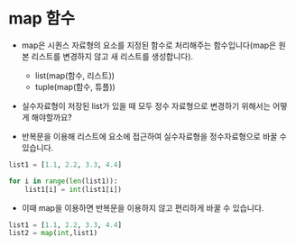 # map 함수
* map은 시퀀스 자료형의 요소를 지정된 함수로 처리해주는 함수입니다(map은 원본 리스트를 변경하지 않고 새 리스트를 생성합니다).
    * list(map(함수, 리스트))
    * tuple(map(함수, 튜플))

* 실수자료형이 저장된 list가 있을 때 모두 정수 자료형으로 변경하기 위해서는 어떻게 해야할까요?
* 반복문을 이용해 리스트에 요소에 접근하여 실수자료형을 정수자료형으로 바꿀 수 있습니다.
```python
list1 = [1.1, 2.2, 3.3, 4.4]

for i in range(len(list1)):
    list1[i] = int(list1[i])

```

* 이때 map을 이용하면 반복문을 이용하지 않고 편리하게 바꿀 수 있습니다.
```python
list1 = [1.1, 2.2, 3.3, 4.4]
list2 = map(int,list1)
```
